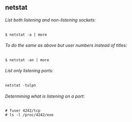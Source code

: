 ## netstat

###### List both listening and non-listening sockets:
	$ netstat -a | more

###### To do the same as above but user numbers instead of titles:
	$ netstat -an | more

###### List only listening ports:
    netstat -tulpn

###### Determining what is listening on a port:
    # fuser 4242/tcp
    # ls -l /proc/4242/exe
